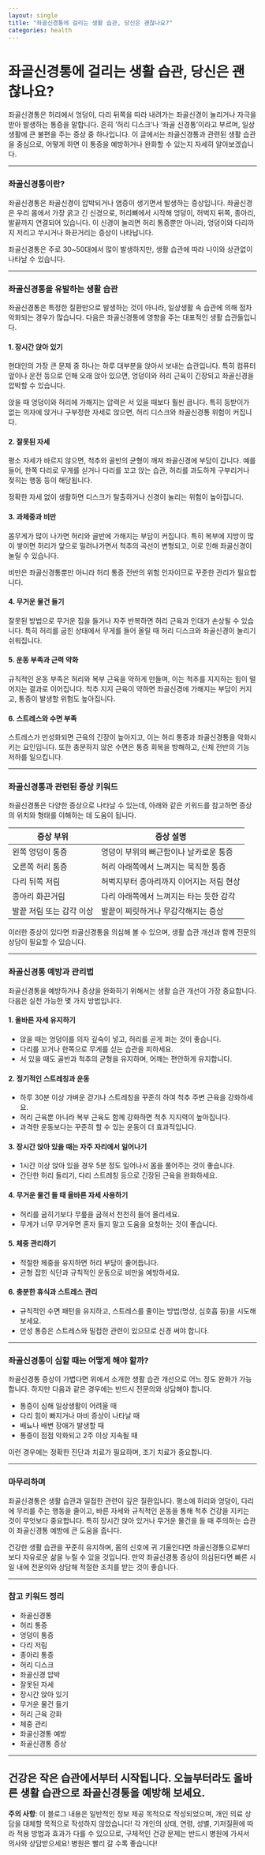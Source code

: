 ```yaml
---
layout: single
title: "좌골신경통에 걸리는 생활 습관, 당신은 괜찮나요?"
categories: health
---
```

좌골신경통에 걸리는 생활 습관, 당신은 괜찮나요?
===================================================

좌골신경통은 허리에서 엉덩이, 다리 뒤쪽을 따라 내려가는 좌골신경이 눌리거나 자극을 받아 발생하는 통증을 말합니다. 흔히 ‘허리 디스크’나 ‘좌골 신경통’이라고 부르며, 일상생활에 큰 불편을 주는 증상 중 하나입니다. 이 글에서는 좌골신경통과 관련된 생활 습관을 중심으로, 어떻게 하면 이 통증을 예방하거나 완화할 수 있는지 자세히 알아보겠습니다.

---

### 좌골신경통이란?

좌골신경통은 좌골신경이 압박되거나 염증이 생기면서 발생하는 증상입니다. 좌골신경은 우리 몸에서 가장 굵고 긴 신경으로, 허리뼈에서 시작해 엉덩이, 허벅지 뒤쪽, 종아리, 발끝까지 연결되어 있습니다. 이 신경이 눌리면 허리 통증뿐만 아니라, 엉덩이와 다리까지 저리고 쑤시거나 화끈거리는 증상이 나타납니다.

좌골신경통은 주로 30~50대에서 많이 발생하지만, 생활 습관에 따라 나이와 상관없이 나타날 수 있습니다.

---

### 좌골신경통을 유발하는 생활 습관

좌골신경통은 특정한 질환만으로 발생하는 것이 아니라, 일상생활 속 습관에 의해 점차 악화되는 경우가 많습니다. 다음은 좌골신경통에 영향을 주는 대표적인 생활 습관들입니다.

#### 1. 장시간 앉아 있기

현대인의 가장 큰 문제 중 하나는 하루 대부분을 앉아서 보내는 습관입니다. 특히 컴퓨터 앞이나 운전 등으로 인해 오래 앉아 있으면, 엉덩이와 허리 근육이 긴장되고 좌골신경을 압박할 수 있습니다. 

앉을 때 엉덩이와 허리에 가해지는 압력은 서 있을 때보다 훨씬 큽니다. 특히 등받이가 없는 의자에 앉거나 구부정한 자세로 앉으면, 허리 디스크와 좌골신경통 위험이 커집니다.

#### 2. 잘못된 자세

평소 자세가 바르지 않으면, 척추와 골반의 균형이 깨져 좌골신경에 부담이 갑니다. 예를 들어, 한쪽 다리로 무게를 싣거나 다리를 꼬고 앉는 습관, 허리를 과도하게 구부리거나 젖히는 행동 등이 해당됩니다.

정확한 자세 없이 생활하면 디스크가 탈출하거나 신경이 눌리는 위험이 높아집니다.

#### 3. 과체중과 비만

몸무게가 많이 나가면 허리와 골반에 가해지는 부담이 커집니다. 특히 복부에 지방이 많이 쌓이면 허리가 앞으로 밀려나가면서 척추의 곡선이 변형되고, 이로 인해 좌골신경이 눌릴 수 있습니다.

비만은 좌골신경통뿐만 아니라 허리 통증 전반의 위험 인자이므로 꾸준한 관리가 필요합니다.

#### 4. 무거운 물건 들기

잘못된 방법으로 무거운 짐을 들거나 자주 반복하면 허리 근육과 인대가 손상될 수 있습니다. 특히 허리를 굽힌 상태에서 무게를 들어 올릴 때 허리 디스크와 좌골신경이 눌리기 쉬워집니다.

#### 5. 운동 부족과 근력 약화

규칙적인 운동 부족은 허리와 복부 근육을 약하게 만들며, 이는 척추를 지지하는 힘이 떨어지는 결과로 이어집니다. 척추 지지 근육이 약하면 좌골신경에 가해지는 부담이 커지고, 통증이 발생할 위험도 높아집니다.

#### 6. 스트레스와 수면 부족

스트레스가 만성화되면 근육의 긴장이 높아지고, 이는 허리 통증과 좌골신경통을 악화시키는 요인입니다. 또한 충분하지 않은 수면은 통증 회복을 방해하고, 신체 전반의 기능 저하를 일으킵니다.

---

### 좌골신경통과 관련된 증상 키워드

좌골신경통은 다양한 증상으로 나타날 수 있는데, 아래와 같은 키워드를 참고하면 증상의 위치와 형태를 이해하는 데 도움이 됩니다.

| 증상 부위            | 증상 설명                               |
|----------------------|----------------------------------------|
| 왼쪽 엉덩이 통증     | 엉덩이 부위의 뻐근함이나 날카로운 통증    |
| 오른쪽 허리 통증     | 허리 아래쪽에서 느껴지는 묵직한 통증     |
| 다리 뒤쪽 저림       | 허벅지부터 종아리까지 이어지는 저림 현상 |
| 종아리 화끈거림      | 다리 아래쪽에서 느껴지는 타는 듯한 감각   |
| 발끝 저림 또는 감각 이상 | 발끝이 찌릿하거나 무감각해지는 증상        |

이러한 증상이 있다면 좌골신경통을 의심해 볼 수 있으며, 생활 습관 개선과 함께 전문의 상담이 필요할 수 있습니다.

---

### 좌골신경통 예방과 관리법

좌골신경통을 예방하거나 증상을 완화하기 위해서는 생활 습관 개선이 가장 중요합니다. 다음은 실천 가능한 몇 가지 방법입니다.

#### 1. 올바른 자세 유지하기

- 앉을 때는 엉덩이를 의자 깊숙이 넣고, 허리를 곧게 펴는 것이 좋습니다.
- 다리를 꼬거나 한쪽으로 무게를 싣는 습관을 피하세요.
- 서 있을 때도 골반과 척추의 균형을 유지하며, 어깨는 편안하게 유지합니다.

#### 2. 정기적인 스트레칭과 운동

- 하루 30분 이상 가벼운 걷기나 스트레칭을 꾸준히 하여 척추 주변 근육을 강화하세요.
- 허리 근육뿐 아니라 복부 근육도 함께 강화하면 척추 지지력이 높아집니다.
- 과격한 운동보다는 꾸준히 할 수 있는 운동이 더 효과적입니다.

#### 3. 장시간 앉아 있을 때는 자주 자리에서 일어나기

- 1시간 이상 앉아 있을 경우 5분 정도 일어나서 몸을 풀어주는 것이 좋습니다.
- 간단한 허리 돌리기, 다리 스트레칭 등으로 긴장된 근육을 완화하세요.

#### 4. 무거운 물건 들 때 올바른 자세 사용하기

- 허리를 굽히기보다 무릎을 굽혀서 천천히 들어 올리세요.
- 무게가 너무 무거우면 혼자 들지 말고 도움을 요청하는 것이 좋습니다.

#### 5. 체중 관리하기

- 적절한 체중을 유지하면 허리 부담이 줄어듭니다.
- 균형 잡힌 식단과 규칙적인 운동으로 비만을 예방하세요.

#### 6. 충분한 휴식과 스트레스 관리

- 규칙적인 수면 패턴을 유지하고, 스트레스를 줄이는 방법(명상, 심호흡 등)을 시도해 보세요.
- 만성 통증은 스트레스와 밀접한 관련이 있으므로 신경 써야 합니다.

---

### 좌골신경통이 심할 때는 어떻게 해야 할까?

좌골신경통 증상이 가볍다면 위에서 소개한 생활 습관 개선으로 어느 정도 완화가 가능합니다. 하지만 다음과 같은 경우에는 반드시 전문의와 상담해야 합니다.

- 통증이 심해 일상생활이 어려울 때
- 다리 힘이 빠지거나 마비 증상이 나타날 때
- 배뇨나 배변 장애가 발생할 때
- 통증이 점점 악화되고 2주 이상 지속될 때

이런 경우에는 정확한 진단과 치료가 필요하며, 조기 치료가 중요합니다.

---

### 마무리하며

좌골신경통은 생활 습관과 밀접한 관련이 깊은 질환입니다. 평소에 허리와 엉덩이, 다리에 무리를 주는 행동을 줄이고, 바른 자세와 규칙적인 운동을 통해 척추 건강을 지키는 것이 무엇보다 중요합니다. 특히 장시간 앉아 있거나 무거운 물건을 들 때 주의하는 습관이 좌골신경통 예방에 큰 도움을 줍니다.

건강한 생활 습관을 꾸준히 유지하며, 몸의 신호에 귀 기울인다면 좌골신경통으로부터 보다 자유로운 삶을 누릴 수 있을 것입니다. 만약 좌골신경통 증상이 의심된다면 빠른 시일 내에 전문의와 상담해 적절한 조치를 받는 것이 좋습니다.

---

### 참고 키워드 정리

- 좌골신경통
- 허리 통증
- 엉덩이 통증
- 다리 저림
- 종아리 통증
- 허리 디스크
- 좌골신경 압박
- 잘못된 자세
- 장시간 앉아 있기
- 무거운 물건 들기
- 허리 근육 강화
- 체중 관리
- 좌골신경통 예방
- 좌골신경통 증상

---

건강은 작은 습관에서부터 시작됩니다. 오늘부터라도 올바른 생활 습관으로 좌골신경통을 예방해 보세요.
---

**주의 사항**: 이 블로그 내용은 일반적인 정보 제공 목적으로 작성되었으며, 개인 의료 상담을 대체할 목적으로 작성하지 않았습니다! 각 개인의 상태, 연령, 성별, 기저질환에 따라 적용 방법과 효과가 다를 수 있으므로, 구체적인 건강 문제는 반드시 병원에 가셔서 의사와 상담받으세요! 병원은 빨리 갈 수록 좋습니다!
